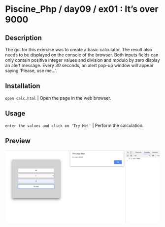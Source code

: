 # Piscine_Php / day09 / ex01 : It’s over 9000

## Description
The gol for this exercise was to create a basic calculator. The result also needs to be displayed on the console of the browser. Both inputs fields can only contain positive integer values and division and modulo by zero display an alert message. Every 30 seconds, an alert pop-up window will appear saying ’Please, use me...’.

## Installation
`open calc.html` | Open the page in the web browser.

## Usage
`enter the values and click on 'Try Me!'` | Perform the calculation.

## Preview

<kbd><img src="../../resources/images/calc.png" width="1000"></kbd>
